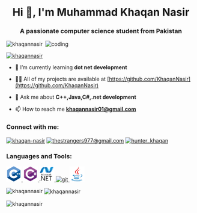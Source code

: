 
<h1 align="center">Hi 👋, I'm Muhammad Khaqan Nasir</h1>
<h3 align="center">A passionate computer science student from Pakistan</h3>
<img align="right" alt="coding" width="400" src="https://images.squarespace-cdn.com/content/v1/5769fc401b631bab1addb2ab/1541580611624-TE64QGKRJG8SWAIUS7NS/coding-freak.gif">

<p align="left"> <img src="https://komarev.com/ghpvc/?username=khaqannasir&label=Profile%20views&color=0e75b6&style=flat" alt="khaqannasir" /> </p>

<p align="left"> <a href="https://github.com/ryo-ma/github-profile-trophy"><img src="https://github-profile-trophy.vercel.app/?username=khaqannasir" alt="khaqannasir" /></a> </p>

- 🌱 I’m currently learning **dot net development**

- 👨‍💻 All of my projects are available at [https://github.com/KhaqanNasir](https://github.com/KhaqanNasir)

- 💬 Ask me about **C++,Java,C#,.net development**

- 📫 How to reach me **khaqannasir01@gmail.com**

<h3 align="left">Connect with me:</h3>
<p align="left">
<a href="https://linkedin.com/in/khaqan-nasir" target="blank"><img align="center" src="https://raw.githubusercontent.com/rahuldkjain/github-profile-readme-generator/master/src/images/icons/Social/linked-in-alt.svg" alt="khaqan-nasir" height="30" width="40" /></a>
<a href="https://fb.com/thestrangers977@gmail.com" target="blank"><img align="center" src="https://raw.githubusercontent.com/rahuldkjain/github-profile-readme-generator/master/src/images/icons/Social/facebook.svg" alt="thestrangers977@gmail.com" height="30" width="40" /></a>
<a href="https://instagram.com/hunter_khaqan" target="blank"><img align="center" src="https://raw.githubusercontent.com/rahuldkjain/github-profile-readme-generator/master/src/images/icons/Social/instagram.svg" alt="hunter_khaqan" height="30" width="40" /></a>
</p>

<h3 align="left">Languages and Tools:</h3>
<p align="left"> <a href="https://www.w3schools.com/cpp/" target="_blank" rel="noreferrer"> <img src="https://raw.githubusercontent.com/devicons/devicon/master/icons/cplusplus/cplusplus-original.svg" alt="cplusplus" width="40" height="40"/> </a> <a href="https://www.w3schools.com/cs/" target="_blank" rel="noreferrer"> <img src="https://raw.githubusercontent.com/devicons/devicon/master/icons/csharp/csharp-original.svg" alt="csharp" width="40" height="40"/> </a> <a href="https://dotnet.microsoft.com/" target="_blank" rel="noreferrer"> <img src="https://raw.githubusercontent.com/devicons/devicon/master/icons/dot-net/dot-net-original-wordmark.svg" alt="dotnet" width="40" height="40"/> </a> <a href="https://git-scm.com/" target="_blank" rel="noreferrer"> <img src="https://www.vectorlogo.zone/logos/git-scm/git-scm-icon.svg" alt="git" width="40" height="40"/> </a> <a href="https://www.java.com" target="_blank" rel="noreferrer"> <img src="https://raw.githubusercontent.com/devicons/devicon/master/icons/java/java-original.svg" alt="java" width="40" height="40"/> </a> </p>

<p><img align="left" src="https://github-readme-stats.vercel.app/api/top-langs?username=khaqannasir&show_icons=true&locale=en&layout=compact" alt="khaqannasir" /></p>

<p>&nbsp;<img align="center" src="https://github-readme-stats.vercel.app/api?username=khaqannasir&show_icons=true&locale=en" alt="khaqannasir" /></p>

<p><img align="center" src="https://github-readme-streak-stats.herokuapp.com/?user=khaqannasir&" alt="khaqannasir" /></p>

